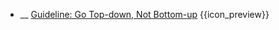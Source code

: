* __ [Guideline: Go Top-down, Not Bottom-up]({{baseUrl}}/documentation/guidelines/goTopDown) <trigger for="pop:documentation-goTopDown-preview">{{icon_preview}}</trigger>

<popover id="pop:documentation-goTopDown-preview" header="{{icon_preview}} Guideline: Go Top-down, Not Bottom-up" placement="right">
  <div slot="content">
    <include src=".\preview.md" />
  </div>
</popover>
